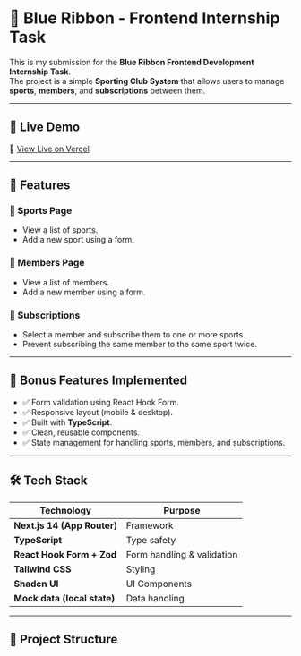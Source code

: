 # 🏅 Blue Ribbon - Frontend Internship Task

This is my submission for the **Blue Ribbon Frontend Development Internship Task**.  
The project is a simple **Sporting Club System** that allows users to manage **sports**, **members**, and **subscriptions** between them.

---

## 🚀 Live Demo

🔗 [View Live on Vercel](https://intern-task.vercel.app)

---

## 🧩 Features

### 🏀 Sports Page

- View a list of sports.
- Add a new sport using a form.

### 👥 Members Page

- View a list of members.
- Add a new member using a form.

### 🔗 Subscriptions

- Select a member and subscribe them to one or more sports.
- Prevent subscribing the same member to the same sport twice.

---

## 🌟 Bonus Features Implemented

- ✅ Form validation using React Hook Form.
- ✅ Responsive layout (mobile & desktop).
- ✅ Built with **TypeScript**.
- ✅ Clean, reusable components.
- ✅ State management for handling sports, members, and subscriptions.

---

## 🛠️ Tech Stack

| Technology                  | Purpose                    |
| --------------------------- | -------------------------- |
| **Next.js 14 (App Router)** | Framework                  |
| **TypeScript**              | Type safety                |
| **React Hook Form + Zod**   | Form handling & validation |
| **Tailwind CSS**            | Styling                    |
| **Shadcn UI**               | UI Components              |
| **Mock data (local state)** | Data handling              |

---

## 📂 Project Structure
